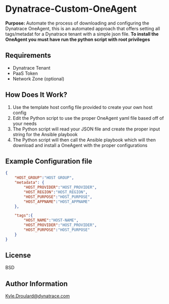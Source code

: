 Dynatrace-Custom-OneAgent
=========================

<strong>Purpose: </strong> Automate the process of downloading and configuring the Dynatrace OneAgent, this is an automated approach that offers setting all tags/metadat for a Dynatrace tenant with a simple json file.
<strong> To install the OneAgent you must have run the python script with root privileges </strong>


Requirements
------------
+ Dynatrace Tenant
+ PaaS Token 
+ Network Zone (optional)

How Does It Work?
----------------
1. Use the template host config file provided to create your own host config
2. Edit the Python script to use the proper OneAgent yaml file based off of your needs
3. The Python script will read your JSON file and create the proper input string for the Ansible playbook
4. The Python script will then call the Ansible playbook which will then download and install a OneAgent with the proper configurations

Example Configuration file
----------------
```json
{
    "HOST_GROUP":"HOST GROUP",
    "metadata": {
        "HOST_PROVIDER":"HOST_PROVIDER",
        "HOST_REGION":"HOST_REGION", 
        "HOST_PURPOSE":"HOST_PURPOSE", 
        "HOST_APPNAME":"HOST_APPNAME"
    },

    "tags":{
        "HOST_NAME":"HOST-NAME",
        "HOST_PROVIDER":"HOST_PROVIDER", 
        "HOST_PURPOSE":"HOST_PURPOSE"   
    }
}
```

License
-------

BSD

Author Information
------------------

Kyle.Droulard@dynatrace.com
